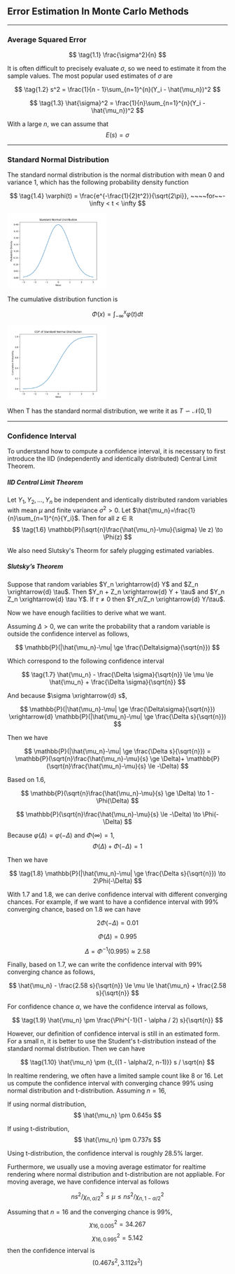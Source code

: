 ## Error Estimation In Monte Carlo Methods

---
### Average Squared Error
$$
\tag{1.1} 
\frac{\sigma^2}{n}
$$

It is often difficult to precisely evaluate $\sigma$, so we need to estimate it from the sample values. The most popular used estimates of $\sigma$ are

$$
\tag{1.2}
s^2 = \frac{1}{n - 1}\sum_{n=1}^{n}(Y_i - \hat{\mu_n})^2
$$

$$
\tag{1.3}
\hat{\sigma}^2 = \frac{1}{n}\sum_{n=1}^{n}(Y_i - \hat{\mu_n})^2
$$

With a large $n$, we can assume that $$E(s)=\sigma$$

---
### Standard Normal Distribution

The standard normal distribution is the normal distribution with mean 0 and variance 1, which has the following probability density function

$$
\tag{1.4}
\varphi(t) = \frac{e^{-\frac{1}{2}t^2}}{\sqrt{2\pi}}, ~~~~for~~-\infty < t < \infty
$$

<img src="https://github.com/WeakKnight/weakknight.github.io/raw/master/assets/mc/standard_normal_distribution_pdf.png" width="45%"/>

The cumulative distribution function is 

$$
\tag{1.5}
\Phi(x) = \int_{-\infty}^{x} \varphi(t) dt
$$

<img src="https://github.com/WeakKnight/weakknight.github.io/raw/master/assets/mc/standard_normal_distribution_cdf.png" width="45%"/>

When T has the standard normal distribution, we write it as $T \backsim \mathcal{N}(0, 1)$

---
### Confidence Interval

To understand how to compute a confidence interval, it is necessary to first introduce the IID (independently and identically distributed) Central Limit Theorem.

##### IID Central Limit Theorem
Let $Y_1, Y_2, ..., Y_n$ be independent and identically distributed random variables with mean $\mu$ and finite variance $\sigma^2 > 0$. Let $\hat{\mu_n}=\frac{1}{n}\sum_{n=1}^{n}{Y_i}$. Then for all $z\in\mathbb{R}$
$$
\tag{1.6}
\mathbb{P}(\sqrt{n}\frac{\hat{\mu_n}-\mu}{\sigma} \le z) \to \Phi(z)
$$

We also need Slutsky's Theorm for safely plugging estimated variables.

##### Slutsky’s Theorem
Suppose that random variables $Y_n \xrightarrow{d} Y$ and $Z_n \xrightarrow{d} \tau$. Then $Y_n + Z_n \xrightarrow{d} Y + \tau$ and $Y_n Z_n \xrightarrow{d} \tau Y$. If $\tau \ne 0$ then $Y_n/Z_n \xrightarrow{d} Y/\tau$.

Now we have enough facilities to derive what we want.

Assuming $\Delta > 0$, we can write the probability that a random variable is outside the confidence intervel as follows, 

$$
\mathbb{P}(|\hat{\mu_n}-\mu| \ge \frac{\Delta\sigma}{\sqrt{n}}) 
$$

Which correspond to the following confidence interval

$$
 \tag{1.7}
 \hat{\mu_n} - \frac{\Delta \sigma}{\sqrt{n}} \le \mu \le  \hat{\mu_n} + \frac{\Delta \sigma}{\sqrt{n}}
$$

And because $\sigma \xrightarrow{d} s$,

$$
\mathbb{P}(|\hat{\mu_n}-\mu| \ge \frac{\Delta\sigma}{\sqrt{n}})  \xrightarrow{d} \mathbb{P}(|\hat{\mu_n}-\mu| \ge \frac{\Delta s}{\sqrt{n}}) 
$$

Then we have

$$
\mathbb{P}(|\hat{\mu_n}-\mu| \ge \frac{\Delta s}{\sqrt{n}}) = \mathbb{P}(\sqrt{n}\frac{\hat{\mu_n}-\mu}{s} \ge \Delta)+ \mathbb{P}(\sqrt{n}\frac{\hat{\mu_n}-\mu}{s} \le -\Delta)
$$

Based on $1.6$,

$$
\mathbb{P}(\sqrt{n}\frac{\hat{\mu_n}-\mu}{s} \ge \Delta) \to 1 - \Phi(\Delta)
$$

$$
\mathbb{P}(\sqrt{n}\frac{\hat{\mu_n}-\mu}{s} \le -\Delta) \to \Phi(-\Delta)
$$

Because $\varphi(\Delta) = \varphi(-\Delta)$ and $\Phi(\infty) = 1$,
$$
\Phi(\Delta) + \Phi(-\Delta) = 1
$$

Then we have

$$
\tag{1.8}
\mathbb{P}(|\hat{\mu_n}-\mu| \ge \frac{\Delta s}{\sqrt{n}}) \to 2\Phi(-\Delta) 
$$

With $1.7$ and $1.8$, we can derive confidence interval with different converging chances. For example, if we want to have a confidence interval with 99% converging chance, based on $1.8$ we can have

$$
2\Phi(-\Delta) = 0.01
$$

$$
\Phi(\Delta) = 0.995
$$

$$
\Delta = \Phi^{-1}(0.995) \approx 2.58
$$

Finally, based on $1.7$, we can write the confidence interval with 99% converging chance as follows,

$$
\hat{\mu_n} - \frac{2.58 s}{\sqrt{n}} \le \mu \le  \hat{\mu_n} + \frac{2.58 s}{\sqrt{n}}
$$

For confidence chance $\alpha$, we have the confidence interval as follows,

$$
\tag{1.9}
\hat{\mu_n} \pm \frac{\Phi^{-1}(1 - \alpha / 2) s}{\sqrt{n}}
$$

However, our definition of confidence interval is still in an estimated form. For a small n, it is better to use the Student's t-distribution instead of the standard normal distribution. Then we can have

$$
\tag{1.10}
\hat{\mu_n} \pm {t_{(1 - \alpha/2, n-1)}} s / \sqrt{n}
$$

In realtime rendering, we often have a limited sample count like 8 or 16. Let us compute the confidence interval with converging chance 99% using normal distribution and t-distribution. Assuming $n = 16$,

If using normal distribution,
$$
\hat{\mu_n} \pm  0.645s
$$

If using t-distribution,
$$
\hat{\mu_n} \pm  0.737s
$$

Using t-distribution, the confidence interval is roughly $28.5\%$ larger.

Furthermore, we usually use a moving average estimator for realtime rendering where normal distribution and t-distribution are not appliable. For moving average, we have confidence interval as follows

$$
\tag{1.11}
n s^2 / {\chi}_{n,\alpha / 2}^{2} \le \mu \le n s^2 / {\chi}_{n,1 - \alpha / 2}^{2}
$$

Assuming that $n = 16$ and the converging chance is $99\%$, 
$$
 {\chi}_{16, 0.005}^{2} = 34.267
$$
$$
 {\chi}_{16, 0.995}^{2} = 5.142
$$
then the confidence interval is
$$
(0.467s^2, 3.112s^2)
$$
<br/>
<br/>
<br/>
<br/>
<br/>
<br/>
<br/>
<br/>